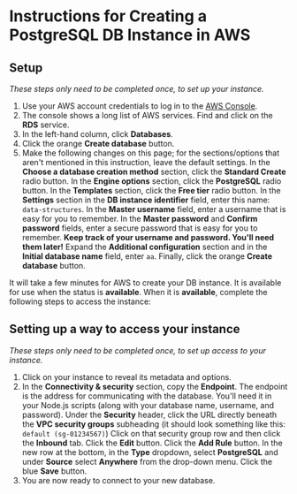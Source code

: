 # Instructions for Creating a PostgreSQL DB Instance in AWS

## Setup

*These steps only need to be completed once, to set up your instance.* 

1. Use your AWS account credentials to log in to the [AWS Console](https://console.aws.amazon.com/console/home?region=us-east-1).  
2. The console shows a long list of AWS services. Find and click on the **RDS** service.  
3. In the left-hand column, click **Databases**.  
4. Click the orange **Create database** button.  
5. Make the following changes on this page; for the sections/options that aren't mentioned in this instruction, leave the default settings. In the **Choose a database creation method** section, click the **Standard Create** radio button. In the **Engine options** section, click the **PostgreSQL** radio button. In the **Templates** section, click the **Free tier** radio button. In the **Settings** section in the **DB instance identifier** field, enter this name: `data-structures`. In the **Master username** field, enter a username that is easy for you to remember. In the **Master password** and **Confirm password** fields, enter a secure password that is easy for you to remember. **Keep track of your username and password. You'll need them later!** Expand the **Additional configuration** section and in the **Initial database name** field, enter `aa`. Finally, click the orange **Create database** button.   

It will take a few minutes for AWS to create your DB instance. It is available for use when the status is **available**. When it is **available**, complete the following steps to access the instance:

## Setting up a way to access your instance

*These steps only need to be completed once, to set up access to your instance.* 

1. Click on your instance to reveal its metadata and options.  
2. In the **Connectivity & security** section, copy the **Endpoint**. The endpoint is the address for communicating with the database. You'll need it in your Node.js scripts (along with your database name, username, and password). Under the **Security** header, click the URL directly beneath the **VPC security groups** subheading (it should look something like this: `default (sg-01234567)`) Click on that security group row and then click the **Inbound** tab. Click the **Edit** button. Click the **Add Rule** button. In the new row at the bottom, in the **Type** dropdown, select **PostgreSQL** and under **Source** select **Anywhere** from the drop-down menu. Click the blue **Save** button.  
3. You are now ready to connect to your new database. 